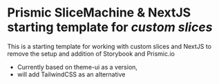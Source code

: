 # Prismic SliceMachine & NextJS starting template for ***custom slices***

This is a starting template for working with custom slices and NextJS to remove the setup and addition of Storybook and Prismic.io

- Currently based on theme-ui as a version,
- will add TailwindCSS as an alternative
